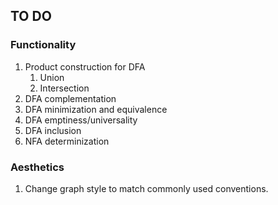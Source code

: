 ## TO DO

### Functionality
1. Product construction for DFA
	1. Union
	2. Intersection
2. DFA complementation
3. DFA minimization and equivalence
4. DFA emptiness/universality
5. DFA inclusion
6. NFA determinization

### Aesthetics
1. Change graph style to match commonly used conventions.